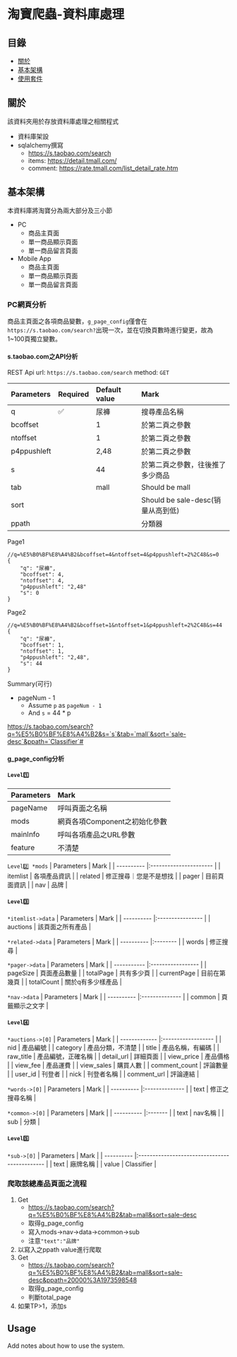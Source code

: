 # 淘寶爬蟲-資料庫處理

## 目錄

- [關於](#about)
- [基本架構](#getting_started)
- [使用套件](#usage)

## 關於 <a name = "about"></a>

該資料夾用於存放資料庫處理之相關程式
- 資料庫架設
- sqlalchemy撰寫
    - https://s.taobao.com/search 
    - items: https://detail.tmall.com/
    - comment: https://rate.tmall.com/list_detail_rate.htm


## 基本架構 <a name = "getting_started"></a>

本資料庫將淘寶分為兩大部分及三小節
- PC
    - 商品主頁面
    - 單一商品顯示頁面
    - 單一商品留言頁面
- Mobile App
    - 商品主頁面
    - 單一商品顯示頁面
    - 單一商品留言頁面

### PC網頁分析

商品主頁面之各項商品變數，`g_page_config`僅會在`https://s.taobao.com/search?`出現一次，並在切換頁數時進行變更，故為1~100頁獨立變數。

#### s.taobao.com之API分析
REST Api url: `https://s.taobao.com/search`
method: `GET` 

| Parameters  | Required | Default value | Mark                              |
|:----------- |:-------- |:------------- |:--------------------------------- |
| q           | ✅       | 尿褲          | 搜尋產品名稱                      |
| bcoffset    |          | 1             | 於第二頁之參數                    |
| ntoffset    |          | 1             | 於第二頁之參數                    |
| p4ppushleft |          | 2,48          | 於第二頁之參數                    |
| s           |          | 44            | 於第二頁之參數，往後推了多少商品  |
| tab         |          | mall          | Should be mall                    |
| sort        |          |               | Should be sale-desc(销量从高到低) |
| ppath       |          |               | 分類器                            |

Page1
```json=
//q=%E5%B0%BF%E8%A4%B2&bcoffset=4&ntoffset=4&p4ppushleft=2%2C48&s=0
{
    "q": "尿褲",
    "bcoffset": 4,
    "ntoffset": 4,
    "p4ppushleft": "2,48"
    "s": 0
}
```
Page2
```json=
//q=%E5%B0%BF%E8%A4%B2&bcoffset=1&ntoffset=1&p4ppushleft=2%2C48&s=44
{
    "q": "尿褲",
    "bcoffset": 1,
    "ntoffset": 1,
    "p4ppushleft": "2,48",
    "s": 44
}
```
Summary(可行)
- pageNum - 1
    - Assume `p` as `pageNum - 1`
    - And `s` = 44 * p

https://s.taobao.com/search?q=%E5%B0%BF%E8%A4%B2&s=`s`&tab=`mall`&sort=`sale-desc`&ppath=`Classifier`#

#### g_page_config分析

#### `Level1️⃣`
| Parameters | Mark                          |
| ---------- |:----------------------------- |
| pageName   | 呼叫頁面之名稱                |
| mods       | 網頁各項Component之初始化參數 |
| mainInfo   | 呼叫各項產品之URL參數         |
| feature    | 不清楚                        |

`Level2️⃣ *mods` 
| Parameters | Mark                   |
| ---------- |:---------------------- |
| itemlist   | 各項產品資訊           |
| related    | 修正搜尋｜您是不是想找 |
| pager      | 目前頁面資訊           |
| nav        | 品牌                   |

#### `Level3️⃣` 
`*itemlist->data`
| Parameters | Mark             |
| ---------- |:---------------- |
| auctions   | 該頁面之所有產品 |

`*related->data`
| Parameters | Mark     |
| ---------- |:-------- |
| words      | 修正搜尋 |

`*pager->data`
| Parameters  | Mark              |
| ----------- |:----------------- |
| pageSize    | 頁面產品數量      |
| totalPage   | 共有多少頁        |
| currentPage | 目前在第幾頁      |
| totalCount  | 關於q有多少樣產品 |

`*nav->data`
| Parameters | Mark           |
| ---------- |:-------------- |
| common     | 頁籤顯示之文字 |

#### `Level4️⃣` 
`*auctions->[0]`
| Parameters    | Mark               |
| ------------- |:------------------ |
| nid           | 產品編號           |
| category      | 產品分類，不清楚   |
| title         | 產品名稱，有編碼   |
| raw_title     | 產品編號，正確名稱 |
| detail_url    | 詳細頁面           |
| view_price    | 產品價格           |
| view_fee      | 產品運費           |
| view_sales    | 購買人數           |
| comment_count | 評論數量           |
| user_id       | 刊登者             |
| nick          | 刊登者名稱         |
| comment_url   | 評論連結           |

`*words->[0]`
| Parameters | Mark           |
| ---------- |:-------------- |
| text       | 修正之搜尋名稱 |

`*common->[0]`
| Parameters | Mark    |
| ---------- |:------- |
| text       | nav名稱 |
| sub        | 分類    |

#### `Level5️⃣` 
`*sub->[0]`
| Parameters | Mark                                          |
| ---------- |:--------------------------------------------- |
| text       | 廠牌名稱                                      |
| value      | Classifier |

### 爬取該總產品頁面之流程
1. Get
    * https://s.taobao.com/search?q=%E5%B0%BF%E8%A4%B2&tab=mall&sort=sale-desc
    * 取得g_page_config
    * 寫入mods->nav->data->common->sub
    * 注意`"text":"品牌"`
2. 以寫入之ppath value進行爬取
3. Get
    * https://s.taobao.com/search?q=%E5%B0%BF%E8%A4%B2&tab=mall&sort=sale-desc&ppath=20000%3A1973598548
    * 取得g_page_config
    * 判斷total_page
4. 如果TP>1，添加s

## Usage <a name = "usage"></a>

Add notes about how to use the system.
